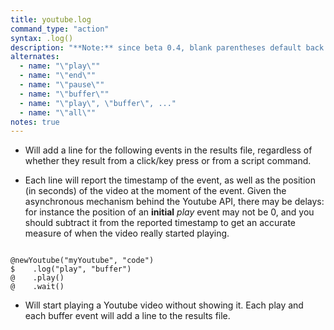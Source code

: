 ```yaml
---
title: youtube.log
command_type: "action"
syntax: .log()
description: "**Note:** since beta 0.4, blank parentheses default back `\"play\"`. In beta 0.3, they default back to `\"all\"`."
alternates:
  - name: "\"play\""
  - name: "\"end\""
  - name: "\"pause\""
  - name: "\"buffer\""
  - name: "\"play\", \"buffer\", ..."
  - name: "\"all\""
notes: true
---
```


+ Will add a line for the following events in the results file, regardless of whether they result from a click/key press or from a script command.

+ Each line will report the timestamp of the event, as well as the position (in seconds) of the video at the moment of the event. Given the asynchronous mechanism behind the Youtube API, there may be delays: for instance the position of an **initial** *play* event may not be 0, and you should subtract it from the reported timestamp to get an accurate measure of when the video really started playing.

<!--more-->

<pre><code class="language-diff-javascript diff-highlight try-">
@newYoutube("myYoutube", "code")
$    .log("play", "buffer")
@    .play()
@    .wait()
</code></pre>

+ Will start playing a Youtube video without showing it. Each play and each buffer event will add a line to the results file.		
